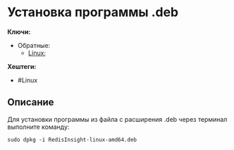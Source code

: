 
# Установка программы .deb

**Ключи:**
- Обратные:
	- [Linux](linux);


**Хештеги:**
- #Linux

## Описание

Для установки программы из файла с расширения .deb через терминал выполните команду:

```shell
sudo dpkg -i RedisInsight-linux-amd64.deb
```
